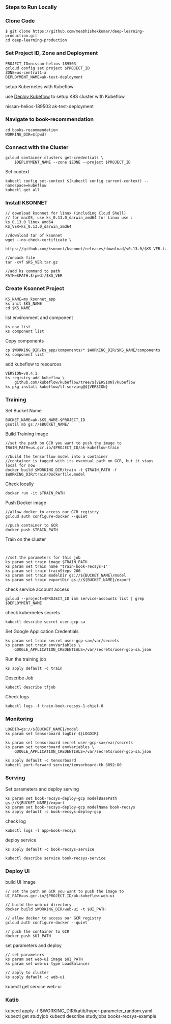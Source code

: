 
### Steps to Run Locally

### Clone Code 

```
$ git clone https://github.com/meabhishekkumar/deep-learning-production.git
cd deep-learning-production

```


### Set Project ID, Zone and Deployment

```
PROJECT_ID=nissan-helios-189503
gcloud config set project $PROJECT_ID
ZONE=us-central1-a
DEPLOYMENT_NAME=ak-test-deployment
```

setup Kubernetes with Kubeflow

use [Deploy Kubeflow](https://deploy.kubeflow.cloud/#/deploy) to setup K8S cluster with Kubeflow

nissan-helios-189503
ak-test-deployment

### Navigate to book-recommendation

```
cd books-recommendation
WORKING_DIR=$(pwd)
```

### Connect with the Cluster

```
gcloud container clusters get-credentials \
    $DEPLOYMENT_NAME --zone $ZONE --project $PROJECT_ID
```

Set context

```
kubectl config set-context $(kubectl config current-context) --namespace=kubeflow
kubectl get all
```


### Install KSONNET

```
// download ksonnet for linux (including Cloud Shell)
// for macOS, use ks_0.13.0_darwin_amd64 for Linux use : ks_0.13.0_linux_amd64
KS_VER=ks_0.13.0_darwin_amd64

//download tar of ksonnet
wget --no-check-certificate \
    https://github.com/ksonnet/ksonnet/releases/download/v0.13.0/$KS_VER.tar.gz

//unpack file
tar -xvf $KS_VER.tar.gz

//add ks command to path
PATH=$PATH:$(pwd)/$KS_VER
```

### Create Ksonnet Project 

```
KS_NAME=my_ksonnet_app
ks init $KS_NAME
cd $KS_NAME
```

list environment and component 

```
ks env list
ks component list
```
Copy components 

```
cp $WORKING_DIR/ks_app/components/* $WORKING_DIR/$KS_NAME/components
ks component list
```

add kubeflow to resources 
```
VERSION=v0.4.1
ks registry add kubeflow \
    github.com/kubeflow/kubeflow/tree/${VERSION}/kubeflow
ks pkg install kubeflow/tf-serving@${VERSION}
```

### Training 

Set Bucket Name 

```
BUCKET_NAME=ak-$KS_NAME-$PROJECT_ID
gsutil mb gs://$BUCKET_NAME/
```
Build Training Image 


```
//set the path on GCR you want to push the image to
TRAIN_PATH=us.gcr.io/$PROJECT_ID/ak-kubeflow-train

//build the tensorflow model into a container
//container is tagged with its eventual path on GCR, but it stays local for now
docker build $WORKING_DIR/train -t $TRAIN_PATH -f $WORKING_DIR/train/Dockerfile.model
```
Check locally

```
docker run -it $TRAIN_PATH
```

Push Docker image

```
//allow docker to access our GCR registry
gcloud auth configure-docker --quiet

//push container to GCR
docker push $TRAIN_PATH
```

Train on the cluster

```


//set the parameters for this job
ks param set train image $TRAIN_PATH
ks param set train name "train-book-recsys-1"
ks param set train trainSteps 200
ks param set train modelDir gs://${BUCKET_NAME}/model
ks param set train exportDir gs://${BUCKET_NAME}/export

```

check service account access 
```
gcloud --project=$PROJECT_ID iam service-accounts list | grep $DEPLOYMENT_NAME
```

check kubernetes secrets

```
kubectl describe secret user-gcp-sa
```

Set Google Application Credentials 

```
ks param set train secret user-gcp-sa=/var/secrets
ks param set train envVariables \
    GOOGLE_APPLICATION_CREDENTIALS=/var/secrets/user-gcp-sa.json
```

Run the training job

```
ks apply default -c train
```

Describe Job

```
kubectl describe tfjob
```

Check logs 
```
kubectl logs -f train-book-recsys-1-chief-0
```
### Monitoring

```
LOGDIR=gs://${BUCKET_NAME}/model
ks param set tensorboard logDir ${LOGDIR}

ks param set tensorboard secret user-gcp-sa=/var/secrets
ks param set tensorboard envVariables \
    GOOGLE_APPLICATION_CREDENTIALS=/var/secrets/user-gcp-sa.json

ks apply default -c tensorboard
kubectl port-forward service/tensorboard-tb 8092:80

```

### Serving

Set parameters and deploy serving

```
ks param set book-recsys-deploy-gcp modelBasePath gs://${BUCKET_NAME}/export
ks param set book-recsys-deploy-gcp modelName book-recsys
ks apply default -c book-recsys-deploy-gcp
```

check log
```
kubectl logs -l app=book-recsys
```

deploy service

```
ks apply default -c book-recsys-service
```

```
kubectl describe service book-recsys-service
```

### Deploy UI

build UI Image 

```
// set the path on GCR you want to push the image to
UI_PATH=us.gcr.io/$PROJECT_ID/ak-kubeflow-web-ui

// build the web-ui directory
docker build $WORKING_DIR/web-ui -t $UI_PATH

// allow docker to access our GCR registry
gcloud auth configure-docker --quiet

// push the container to GCR
docker push $UI_PATH
```

set parameters and deploy

```
// set parameters
ks param set web-ui image $UI_PATH
ks param set web-ui type LoadBalancer

// apply to cluster
ks apply default -c web-ui
```

kubectl get service web-ui


### Katib 
kubectl apply -f $WORKING_DIR/katib/hyper-parameter_random.yaml
kubectl get studyjob
kubectl describe studyjobs books-recsys-example